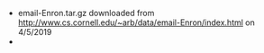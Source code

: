 
+ email-Enron.tar.gz downloaded from
  http://www.cs.cornell.edu/~arb/data/email-Enron/index.html
  on 4/5/2019
+ 
